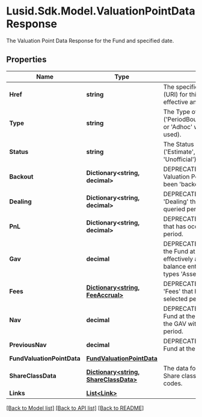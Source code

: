 # Lusid.Sdk.Model.ValuationPointDataResponse
The Valuation Point Data Response for the Fund and specified date.

## Properties

Name | Type | Description | Notes
------------ | ------------- | ------------- | -------------
**Href** | **string** | The specific Uniform Resource Identifier (URI) for this resource at the requested effective and asAt datetime. | [optional] 
**Type** | **string** | The Type of the associated Diary Entry (&#39;PeriodBoundary&#39;,&#39;ValuationPoint&#39;,&#39;Other&#39; or &#39;Adhoc&#39; when a diary entry wasn&#39;t used). | 
**Status** | **string** | The Status of the associated Diary Entry (&#39;Estimate&#39;,&#39;Final&#39;,&#39;Candidate&#39; or &#39;Unofficial&#39;). | 
**Backout** | **Dictionary&lt;string, decimal&gt;** | DEPRECATED. Bucket of detail for the Valuation Point, where data points have been &#39;backed out&#39;. | 
**Dealing** | **Dictionary&lt;string, decimal&gt;** | DEPRECATED. Bucket of detail for any &#39;Dealing&#39; that has occured inside the queried period. | 
**PnL** | **Dictionary&lt;string, decimal&gt;** | DEPRECATED. Bucket of detail for &#39;PnL&#39; that has occured inside the queried period. | 
**Gav** | **decimal** | DEPRECATED. The Gross Asset Value of the Fund at the Period end. This is effectively a summation of all Trial balance entries linked to accounts of types &#39;Asset&#39; and &#39;Liabilities&#39;. | 
**Fees** | [**Dictionary&lt;string, FeeAccrual&gt;**](FeeAccrual.md) | DEPRECATED. Bucket of detail for any &#39;Fees&#39; that have been charged in the selected period. | 
**Nav** | **decimal** | DEPRECATED. The Net Asset Value of the Fund at the Period end. This represents the GAV with any fees applied in the period. | 
**PreviousNav** | **decimal** | DEPRECATED. The Net Asset Value of the Fund at the End of the last Period. | 
**FundValuationPointData** | [**FundValuationPointData**](FundValuationPointData.md) |  | 
**ShareClassData** | [**Dictionary&lt;string, ShareClassData&gt;**](ShareClassData.md) | The data for all share classes in fund. Share classes are identified by their short codes. | 
**Links** | [**List&lt;Link&gt;**](Link.md) |  | [optional] 

[[Back to Model list]](../README.md#documentation-for-models) [[Back to API list]](../README.md#documentation-for-api-endpoints) [[Back to README]](../README.md)

